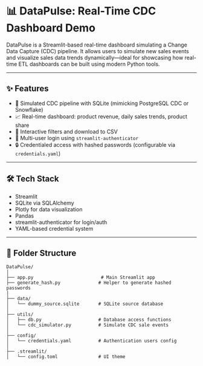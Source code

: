# 📊 DataPulse: Real-Time CDC Dashboard Demo

DataPulse is a Streamlit-based real-time dashboard simulating a Change Data Capture (CDC) pipeline. It allows users to simulate new sales events and visualize sales data trends dynamically—ideal for showcasing how real-time ETL dashboards can be built using modern Python tools.

---

## ✨ Features

- 🧪 Simulated CDC pipeline with SQLite (mimicking PostgreSQL CDC or Snowflake)
- 📈 Real-time dashboard: product revenue, daily sales trends, product share
- 🧾 Interactive filters and download to CSV
- 👤 Multi-user login using `streamlit-authenticator`
- 🔒 Credentialed access with hashed passwords (configurable via `credentials.yaml`)

---

## 🛠 Tech Stack

- Streamlit
- SQLite via SQLAlchemy
- Plotly for data visualization
- Pandas
- streamlit-authenticator for login/auth
- YAML-based credential system

---

## 📁 Folder Structure

```
DataPulse/
│
├── app.py                         # Main Streamlit app
├── generate_hash.py              # Helper to generate hashed passwords
│
├── data/
│   └── dummy_source.sqlite       # SQLite source database
│
├── utils/
│   ├── db.py                     # Database access functions
│   └── cdc_simulator.py          # Simulate CDC sale events
│
├── config/
│   └── credentials.yaml          # Authentication users config
│
├── .streamlit/
│   └── config.toml               # UI theme
```
